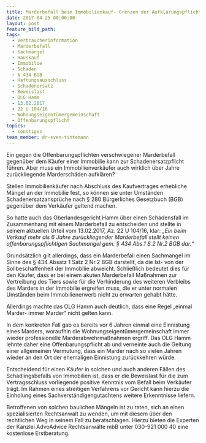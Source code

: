 ```yaml
---
title: Marderbefall beim Immobilienkauf- Grenzen der Aufklärungspflicht
date: 2017-04-25 00:00:00
layout: post
feature_bild_path:
tags:
  - Verbraucherinformation
  - Marderbefall
  - Sachmangel
  - Hauskauf
  - Immobilie
  - Schaden
  - § 434 BGB
  - Haftungsausschluss
  - Schadenersatz
  - Beweislast
  - OLG Hamm
  - 13.02.2017
  - 22 U 104/16
  - Wohnungseigentümergemeinschaft
  - Offenbarungspflicht
topics:
  - sonstiges
team_member: dr-sven-tintemann
---
```



Ein gegen die Offenbarungspflichten verschwiegener Marderbefall gegenüber dem Käufer einer Immobilie kann zur Schadenersatzpflicht führen. Aber muss ein Immobilienverkäufer auch wirklich über Jahre zurückliegende Marderschäden aufklären?

Stellen Immobilienkäufer nach Abschluss des Kaufvertrages erhebliche Mängel an der Immobilie fest, so können sie unter Umständen Schadenersatzansprüche nach § 280 Bürgerliches Gesetzbuch (BGB) gegenüber dem Verkäufer geltend machen.

So hatte auch das Oberlandesgericht Hamm über einen Schadensfall im Zusammenhang mit einem Marderbefall zu entscheiden und stellte in seinem aktuellen Urteil vom 13.02.2017, Az. 22 U 104/16, klar: *„Ein beim Verkauf mehr als 6 Jahre zurückliegender Marderbefall stellt keinen offenbarungspflichtigen Sachmangel gem. § 434 Abs.1 S.2 Nr.2 BGB dar.“*

Grundsätzlich gilt allerdings, dass ein Marderbefall einen Sachmangel im Sinne des § 434 Absatz 1 Satz 2 Nr.2 BGB darstellt, da die Ist- von der Sollbeschaffenheit der Immobilie abweicht. Schließlich bedeutet dies für den Käufer, dass er bei einem akuten Marderbefall Maßnahmen zur Vertreibung des Tiers sowie für die Verhinderung des weiteren Verbleibs des Marders in der Immobilie ergreifen muss, die er unter normalen Umständen beim Immobilienerwerb nicht zu erwarten gehabt hätte.

Allerdings machte das OLG Hamm auch deutlich, dass eine Regel „einmal Marder- immer Marder“ nicht gelten kann.

In dem konkreten Fall gab es bereits vor 6 Jahren einmal eine Einnistung eines Marders, woraufhin die Wohnungseigentümergemeinschaft immer wieder professionelle Marderabwehrmaßnahmen ergriff. Das OLG Hamm lehnte daher eine Offenbarungspflicht ab und verneinte auch die Geltung einer allgemeinen Vermutung, dass ein Marder nach so vielen Jahren wieder an den Ort der ehemaligen Einnistung zurückkehren würde.

Entscheidend für einen Käufer in solchen und auch anderen Fällen des Schädlingsbefalls von Immobilien ist, dass er die Beweislast für die zum Vertragsschluss vorliegende positive Kenntnis vom Befall beim Verkäufer trägt. Im Rahmen eines streitigen Verfahrens vor Gericht kann hierzu die Einholung eines Sachverständigengutachtens weitere Erkenntnisse liefern.

Betroffenen von solchen baulichen Mängeln ist zu raten, sich an einen spezialisierten Rechtsanwalt zu wenden, um mit diesem über den rechtlichen Weg in seinem Fall zu beratschlagen. Hierzu bieten die Experten der Kanzlei AdvoAdvice Rechtsanwälte mbB unter 030-921 000 40 eine kostenlose Erstberatung.